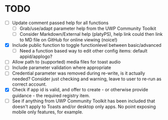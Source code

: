# TODO

- [ ] Update comment passed help for all functions
    - [ ] Grab/use/adapt parameter help from the UWP Community Toolkit
	- [ ] Consider Markdown/External help (platyPS), help link could then link to MD file on GitHub for online viewing (noice!)
- [X] Include public function to toggle functionlevel between basic/advanced
    - [ ] Need a function based way to edit other config items: default appid/applogo?
- [ ] Allow path to (supported) media files for toast audio
- [ ] Include parameter validation where appropriate
- [ ] Credential parameter was removed during re-write, is it actually needed? Consider just checking and warning, leave to user to re-run as correct account.
- [X] Check if app id is valid, and offer to create - or otherwise provide guidance - the required registry item.
- [ ] See if anything from UWP Community Toolkit has been included that doesn't apply to Toasts and/or desktop only apps. No point exposing mobile only features, for example.
